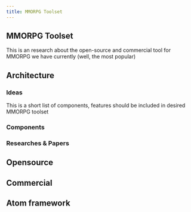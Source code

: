 ```yaml
---
title: MMORPG Toolset
---
```

<h2 class="sectionedit1" id="mmorpg_toolset">MMORPG Toolset</h2>
<div class="level2">

<p>
This is an research about the open-source and commercial tool for MMORPG we have currently (well, the most popular) 
</p>

</div>
<!-- EDIT1 SECTION "MMORPG Toolset" [1-144] -->
<h2 class="sectionedit2" id="architecture">Architecture</h2>
<div class="level2">

</div>
<!-- EDIT2 SECTION "Architecture" [145-169] -->
<h3 class="sectionedit3" id="ideas">Ideas</h3>
<div class="level3">

<p>
This is a short list of components, features should be included in desired  MMORPG toolset
</p>

</div>
<!-- EDIT3 SECTION "Ideas" [170-276] -->
<h3 class="sectionedit4" id="components">Components</h3>
<div class="level3">

</div>
<!-- EDIT4 SECTION "Components" [277-298] -->
<h3 class="sectionedit5" id="researches_papers">Researches &amp; Papers</h3>
<div class="level3">

</div>
<!-- EDIT5 SECTION "Researches & Papers" [299-329] -->
<h2 class="sectionedit6" id="opensource">Opensource</h2>
<div class="level2">

</div>
<!-- EDIT6 SECTION "Opensource" [330-353] -->
<h2 class="sectionedit7" id="commercial">Commercial</h2>
<div class="level2">

</div>
<!-- EDIT7 SECTION "Commercial" [354-378] -->
<h2 class="sectionedit8" id="atom_framework">Atom framework</h2>
<div class="level2">

</div>
<!-- EDIT8 SECTION "Atom framework" [379-] -->
